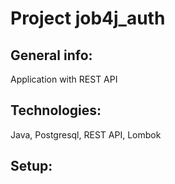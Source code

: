 # Project job4j_auth

## General info:

Application with REST API

## Technologies:

Java, Postgresql, REST API, Lombok

## Setup:
